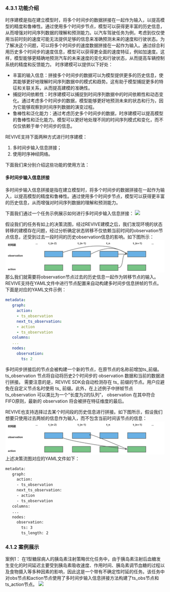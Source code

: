### 4.3.1 功能介绍 
时序建模是指在建立模型时，将多个时间步的数据拼接在一起作为输入，以提高模型的精度和鲁棒性。通过使用多个时间步节点，模型可以获得更丰富的历史信息，从而增强对时间序列数据的理解和预测能力。以汽车驾驶任务为例，考虑到仅仅使用当前时刻的速度可能无法提供足够的信息来准确预测未来的速度和行驶状态。为了解决这个问题，可以将多个时间步的速度数据拼接在一起作为输入。通过综合利用历史多个时间步的速度信息，模型可以获得更全面的速度特征，例如加速度。这样，模型能够更精确地预测汽车的未来速度的变化和行驶状态，从而提高车辆控制系统的精度和反馈能力。
时序建模可以提供以下好处：

- 丰富的输入信息：拼接多个时间步的数据可以为模型提供更多的历史信息，使其能够更好地理解时间序列数据中的模式和趋势。这有助于模型捕捉更多的特征和关联关系，从而提高建模的准确性。
- 捕捉时间依赖性：时序建模可以捕捉到时间序列数据中的时间依赖性和动态变化。通过考虑多个时间步的数据，模型能够更好地预测未来的状态和行为，因为它能够观察到时间序列数据的演变过程。
- 鲁棒性和泛化能力：通过考虑历史多个时间步的数据，时序建模可以提高模型的鲁棒性和泛化能力。模型可以更好地处理不同的时间序列模式和变化，而不仅仅依赖于单个时间步的信息。

REVIVE支持下面两种方式进行时序建模：

1. 多时间步输入信息拼接；
2. 使用时序神经网络。

下面我们来分别介绍这些功能的使用方法：
#### 多时间步输入信息拼接
多时间步输入信息拼接是指在建立模型时，将多个时间步的数据拼接在一起作为输入，以提高模型的精度和鲁棒性。通过使用多个时间步节点，模型可以获得更丰富的历史信息，从而增强对时间序列数据的理解和预测能力。

下面我们通过一个任务示例展示如何进行多时间步输入信息拼接：
![](../assets/4.3-0.png?x-oss-process=image%2Fformat%2Cwebp)

假设我们的任务有如上的决策流图，经过REVIVE建模之后，我们发现环境的状态转移的建模存在问题，经过分析确定状态转移不仅依赖当前时间的observation节点信息，还受到过去一段时间的历史observation信息的影响。如下图所示：
![](../assets/4.3-1.jpeg)
那么我们就需要将observation节点过去的历史信息一起作为转移节点的输入。REVIVE支持在YAML文件中进行节点配置来自动构建多时间步信息拼帧的节点。下面是对应的YAML文件示例：
```yaml
metadata:
   graph:
     action:
     - ts_observation
     next_ts_observation:
     - action
     - ts_observation
   columns:
   ...
   nodes:
     observation:
       ts: 2
```
多时间步拼接后的节点会被构建一个新的节点，在原节点的名称前增加ts_前缀。 ts_observation 节点将自动将历史2个时间步的 observation 数据和当前的数据进行拼接。
需要注意的是，REVIVE SDK会自动检测存在 ts_ 前缀的节点。用户应避免在自定义节点名时使用 ts_ 前缀。此外，在上述例子中拼帧节点 ts_observation 可以类比为一个“长度为2的队列”， observation 在其中符合FIFO原则，最新的 observation 将会被拼在特征维度的最后。

REVIVE也支持选择过去某个时间段的历史信息进行拼接。如下图所示，假设我们想要只使用过去两帧的信息作为输入，而不包含当前时间该节点的信息：
![](../assets/4.3-2.jpeg)
上述决策流图对应的YAML文件如下：
```bash
metadata:
   graph:
     action:
     - ts_observation
     next_ts_observation:
     - action
     - ts_observation
   columns:
   ...
   nodes:
     observation:
       ts: 3
       ts_length: 2
```
### 4.1.2 案例展示
案例1：
在1型糖尿病人的胰岛素注射策略优化任务中，由于胰岛素注射后血糖发生变化的时间延迟主要受到胰岛素吸收速度、作用时间、胰岛素调节血糖的过程以及食物摄入等多种因素的影响，因此这是一个带有不确定性时延的任务。该任务中对obs节点和action节点使用了多时间步输入信息拼接方法构建了ts_obs节点和ts_action节点。
![](../assets/4.3-3.png?x-oss-process=image%2Fformat%2Cwebp)
